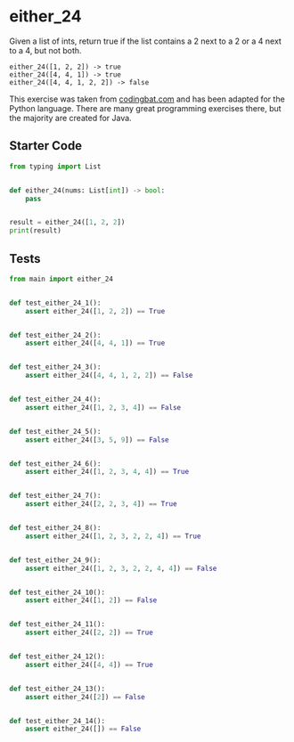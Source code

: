 # either_24





Given a list of ints, return true if the list contains a 2 next to a 2 or a 4 next to a 4, but not both.

```
either_24([1, 2, 2]) -> true
either_24([4, 4, 1]) -> true
either_24([4, 4, 1, 2, 2]) -> false
```

This exercise was taken from [codingbat.com](https://codingbat.com/prob/p191878) and has been adapted for the Python language. There are many great programming exercises there, but the majority are created for Java.

## Starter Code
```python
from typing import List


def either_24(nums: List[int]) -> bool:
    pass


result = either_24([1, 2, 2])
print(result)
```

## Tests
```python
from main import either_24


def test_either_24_1():
    assert either_24([1, 2, 2]) == True


def test_either_24_2():
    assert either_24([4, 4, 1]) == True


def test_either_24_3():
    assert either_24([4, 4, 1, 2, 2]) == False


def test_either_24_4():
    assert either_24([1, 2, 3, 4]) == False


def test_either_24_5():
    assert either_24([3, 5, 9]) == False


def test_either_24_6():
    assert either_24([1, 2, 3, 4, 4]) == True


def test_either_24_7():
    assert either_24([2, 2, 3, 4]) == True


def test_either_24_8():
    assert either_24([1, 2, 3, 2, 2, 4]) == True


def test_either_24_9():
    assert either_24([1, 2, 3, 2, 2, 4, 4]) == False


def test_either_24_10():
    assert either_24([1, 2]) == False


def test_either_24_11():
    assert either_24([2, 2]) == True


def test_either_24_12():
    assert either_24([4, 4]) == True


def test_either_24_13():
    assert either_24([2]) == False


def test_either_24_14():
    assert either_24([]) == False
```
